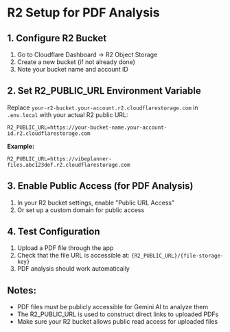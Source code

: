 # R2 Setup for PDF Analysis

## 1. Configure R2 Bucket
1. Go to Cloudflare Dashboard → R2 Object Storage
2. Create a new bucket (if not already done)
3. Note your bucket name and account ID

## 2. Set R2_PUBLIC_URL Environment Variable

Replace `your-r2-bucket.your-account.r2.cloudflarestorage.com` in `.env.local` with your actual R2 public URL:

```
R2_PUBLIC_URL=https://your-bucket-name.your-account-id.r2.cloudflarestorage.com
```

**Example:**
```
R2_PUBLIC_URL=https://vibeplanner-files.abc123def.r2.cloudflarestorage.com
```

## 3. Enable Public Access (for PDF Analysis)
1. In your R2 bucket settings, enable "Public URL Access"
2. Or set up a custom domain for public access

## 4. Test Configuration
1. Upload a PDF file through the app
2. Check that the file URL is accessible at: `{R2_PUBLIC_URL}/{file-storage-key}`
3. PDF analysis should work automatically

## Notes:
- PDF files must be publicly accessible for Gemini AI to analyze them
- The R2_PUBLIC_URL is used to construct direct links to uploaded PDFs
- Make sure your R2 bucket allows public read access for uploaded files